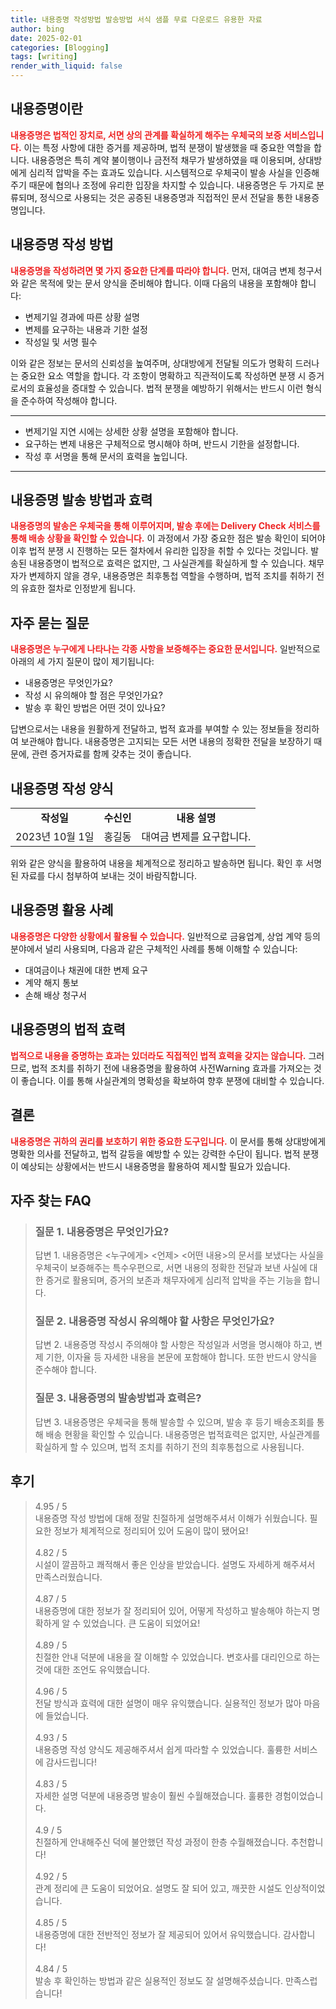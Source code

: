 ```yaml
---
title: 내용증명 작성방법 발송방법 서식 샘플 무료 다운로드 유용한 자료
author: bing
date: 2025-02-01
categories: [Blogging]
tags: [writing]
render_with_liquid: false
---
```



<h2 id='내용증명이란'>내용증명이란</h2>

<p><b><span style="color: #ee2323;">내용증명은 법적인 장치로, 서면 상의 관계를 확실하게 해주는 우체국의 보증 서비스입니다.</span></b> 이는 특정 사항에 대한 증거를 제공하며, 법적 분쟁이 발생했을 때 중요한 역할을 합니다. 내용증명은 특히 계약 불이행이나 금전적 채무가 발생하였을 때 이용되며, 상대방에게 심리적 압박을 주는 효과도 있습니다. 시스템적으로 우체국이 발송 사실을 인증해 주기 때문에 협의나 조정에 유리한 입장을 차지할 수 있습니다. 내용증명은 두 가지로 분류되며, 정식으로 사용되는 것은 공증된 내용증명과 직접적인 문서 전달을 통한 내용증명입니다.</p>

<h2 id='내용증명 작성 방법'>내용증명 작성 방법</h2>

<p><b><span style="color: #ee2323;">내용증명을 작성하려면 몇 가지 중요한 단계를 따라야 합니다.</span></b> 먼저, 대여금 변제 청구서와 같은 목적에 맞는 문서 양식을 준비해야 합니다. 이때 다음의 내용을 포함해야 합니다:</p>

<ul>
    <li>변제기일 경과에 따른 상황 설명</li>
    <li>변제를 요구하는 내용과 기한 설정</li>
    <li>작성일 및 서명 필수</li>
</ul>

<p>이와 같은 정보는 문서의 신뢰성을 높여주며, 상대방에게 전달될 의도가 명확히 드러나는 중요한 요소 역할을 합니다. 각 조항이 명확하고 직관적이도록 작성하면 분쟁 시 증거로서의 효율성을 증대할 수 있습니다. 법적 분쟁을 예방하기 위해서는 반드시 이런 형식을 준수하여 작성해야 합니다.</p>

<hr />

<ul>
    <li>변제기일 지연 시에는 상세한 상황 설명을 포함해야 합니다.</li>
    <li>요구하는 변제 내용은 구체적으로 명시해야 하며, 반드시 기한을 설정합니다.</li>
    <li>작성 후 서명을 통해 문서의 효력을 높입니다.</li>
</ul>

<hr />

<h2 id='내용증명 발송 방법과 효력'>내용증명 발송 방법과 효력</h2>

<p><b><span style="color: #ee2323;">내용증명의 발송은 우체국을 통해 이루어지며, 발송 후에는 Delivery Check 서비스를 통해 배송 상황을 확인할 수 있습니다.</span></b> 이 과정에서 가장 중요한 점은 발송 확인이 되어야 이후 법적 분쟁 시 진행하는 모든 절차에서 유리한 입장을 취할 수 있다는 것입니다. 발송된 내용증명이 법적으로 효력은 없지만, 그 사실관계를 확실하게 할 수 있습니다. 채무자가 변제하지 않을 경우, 내용증명은 최후통첩 역할을 수행하며, 법적 조치를 취하기 전의 유효한 절차로 인정받게 됩니다.</p>

<h2 id='자주 묻는 질문'>자주 묻는 질문</h2>

<p><b><span style="color: #ee2323;">내용증명은 누구에게 나타나는 각종 사항을 보증해주는 중요한 문서입니다.</span></b> 일반적으로 아래의 세 가지 질문이 많이 제기됩니다:</p>

<ul>
    <li>내용증명은 무엇인가요?</li>
    <li>작성 시 유의해야 할 점은 무엇인가요?</li>
    <li>발송 후 확인 방법은 어떤 것이 있나요?</li>
</ul>

<p>답변으로서는 내용을 원활하게 전달하고, 법적 효과를 부여할 수 있는 정보들을 정리하여 보관해야 합니다. 내용증명은 고지되는 모든 서면 내용의 정확한 전달을 보장하기 때문에, 관련 증거자료를 함께 갖추는 것이 좋습니다.</p>

<h2 id='내용증명 작성 양식'>내용증명 작성 양식</h2>

<table>
    <tr>
        <td style="text-align: center; height: 17px;"><b>작성일</b></td>
        <td style="text-align: center; height: 17px;"><b>수신인</b></td>
        <td style="text-align: center; height: 17px;"><b>내용 설명</b></td>
    </tr>
    <tr>
        <td style="text-align: center; height: 17px;">2023년 10월 1일</td>
        <td style="text-align: center; height: 17px;">홍길동</td>
        <td style="text-align: center; height: 17px;">대여금 변제를 요구합니다.</td>
    </tr>
</table>

<p>위와 같은 양식을 활용하여 내용을 체계적으로 정리하고 발송하면 됩니다. 확인 후 서명된 자료를 다시 첨부하여 보내는 것이 바람직합니다.</p>

<h2 id='내용증명 활용 사례'>내용증명 활용 사례</h2>

<p><b><span style="color: #ee2323;">내용증명은 다양한 상황에서 활용될 수 있습니다.</span></b> 일반적으로 금융업계, 상업 계약 등의 분야에서 널리 사용되며, 다음과 같은 구체적인 사례를 통해 이해할 수 있습니다:</p>

<ul>
    <li>대여금이나 채권에 대한 변제 요구</li>
    <li>계약 해지 통보</li>
    <li>손해 배상 청구서</li>
</ul>

<h2 id='내용증명의 법적 효력'>내용증명의 법적 효력</h2>

<p><b><span style="color: #ee2323;">법적으로 내용을 증명하는 효과는 있더라도 직접적인 법적 효력을 갖지는 않습니다.</span></b> 그러므로, 법적 조치를 취하기 전에 내용증명을 활용하여 사전Warning 효과를 가져오는 것이 좋습니다. 이를 통해 사실관계의 명확성을 확보하여 향후 분쟁에 대비할 수 있습니다.</p>

<h2 id='결론'>결론</h2>

<p><b><span style="color: #ee2323;">내용증명은 귀하의 권리를 보호하기 위한 중요한 도구입니다.</span></b> 이 문서를 통해 상대방에게 명확한 의사를 전달하고, 법적 갈등을 예방할 수 있는 강력한 수단이 됩니다. 법적 분쟁이 예상되는 상황에서는 반드시 내용증명을 활용하여 제시할 필요가 있습니다.</p>


<h2 id='자주_찾는_FAQ'>자주 찾는 FAQ</h2>
<div itemscope="" itemtype="https://schema.org/FAQPage"> 
<blockquote> 
<div itemscope="" itemprop="mainEntity" itemtype="https://schema.org/Question"> 
<h3 itemprop="name">질문 1. 내용증명은 무엇인가요?</h3> 
<div itemscope="" itemprop="acceptedAnswer" itemtype="https://schema.org/Answer"> 
<span itemprop="text"> 
<p>답변 1. 내용증명은 <누구에게> <언제> <어떤 내용>의 문서를 보냈다는 사실을 우체국이 보증해주는 특수우편으로, 서면 내용의 정확한 전달과 보낸 사실에 대한 증거로 활용되며, 증거의 보존과 채무자에게 심리적 압박을 주는 기능을 합니다.</p> 
</span> 
</div> 
</div> 
<div itemscope="" itemprop="mainEntity" itemtype="https://schema.org/Question"> 
<h3 itemprop="name">질문 2. 내용증명 작성시 유의해야 할 사항은 무엇인가요?</h3> 
<div itemscope="" itemprop="acceptedAnswer" itemtype="https://schema.org/Answer"> 
<span itemprop="text"> 
<p>답변 2. 내용증명 작성시 주의해야 할 사항은 작성일과 서명을 명시해야 하고, 변제 기한, 이자율 등 자세한 내용을 본문에 포함해야 합니다. 또한 반드시 양식을 준수해야 합니다.</p> 
</span> 
</div> 
</div> 
<div itemscope="" itemprop="mainEntity" itemtype="https://schema.org/Question"> 
<h3 itemprop="name">질문 3. 내용증명의 발송방법과 효력은?</h3> 
<div itemscope="" itemprop="acceptedAnswer" itemtype="https://schema.org/Answer"> 
<span itemprop="text"> 
<p>답변 3. 내용증명은 우체국을 통해 발송할 수 있으며, 발송 후 등기 배송조회를 통해 배송 현황을 확인할 수 있습니다. 내용증명은 법적효력은 없지만, 사실관계를 확실하게 할 수 있으며, 법적 조치를 취하기 전의 최후통첩으로 사용됩니다.</p> 
</span> 
</div> 
</div> 
</blockquote> 
</div>
<h2 id='후기'>후기</h2>
<div itemscope itemtype="https://schema.org/Product">
  <blockquote>
  <div itemprop="review" itemscope itemtype="https://schema.org/Review">
      <div itemprop="reviewRating" itemscope itemtype="https://schema.org/Rating"> <span itemprop="ratingValue">4.95</span> / <span itemprop="bestRating">5</span> </div>
      <span itemprop="reviewBody">내용증명 작성 방법에 대해 정말 친절하게 설명해주셔서 이해가 쉬웠습니다. 필요한 정보가 체계적으로 정리되어 있어 도움이 많이 됐어요!</span>
  </div>
  <br>
  <div itemprop="review" itemscope itemtype="https://schema.org/Review">
      <div itemprop="reviewRating" itemscope itemtype="https://schema.org/Rating"> <span itemprop="ratingValue">4.82</span> / <span itemprop="bestRating">5</span> </div>
      <span itemprop="reviewBody">시설이 깔끔하고 쾌적해서 좋은 인상을 받았습니다. 설명도 자세하게 해주셔서 만족스러웠습니다.</span>
  </div>
  <br>
  <div itemprop="review" itemscope itemtype="https://schema.org/Review">
      <div itemprop="reviewRating" itemscope itemtype="https://schema.org/Rating"> <span itemprop="ratingValue">4.87</span> / <span itemprop="bestRating">5</span> </div>
      <span itemprop="reviewBody">내용증명에 대한 정보가 잘 정리되어 있어, 어떻게 작성하고 발송해야 하는지 명확하게 알 수 있었습니다. 큰 도움이 되었어요!</span>
  </div>
  <br>
  <div itemprop="review" itemscope itemtype="https://schema.org/Review">
      <div itemprop="reviewRating" itemscope itemtype="https://schema.org/Rating"> <span itemprop="ratingValue">4.89</span> / <span itemprop="bestRating">5</span> </div>
      <span itemprop="reviewBody">친절한 안내 덕분에 내용을 잘 이해할 수 있었습니다. 변호사를 대리인으로 하는 것에 대한 조언도 유익했습니다.</span>
  </div>
  <br>
  <div itemprop="review" itemscope itemtype="https://schema.org/Review">
      <div itemprop="reviewRating" itemscope itemtype="https://schema.org/Rating"> <span itemprop="ratingValue">4.96</span> / <span itemprop="bestRating">5</span> </div>
      <span itemprop="reviewBody">전달 방식과 효력에 대한 설명이 매우 유익했습니다. 실용적인 정보가 많아 마음에 들었습니다.</span>
  </div>
  <br>
  <div itemprop="review" itemscope itemtype="https://schema.org/Review">
      <div itemprop="reviewRating" itemscope itemtype="https://schema.org/Rating"> <span itemprop="ratingValue">4.93</span> / <span itemprop="bestRating">5</span> </div>
      <span itemprop="reviewBody">내용증명 작성 양식도 제공해주셔서 쉽게 따라할 수 있었습니다. 훌륭한 서비스에 감사드립니다!</span>
  </div>
  <br>
  <div itemprop="review" itemscope itemtype="https://schema.org/Review">
      <div itemprop="reviewRating" itemscope itemtype="https://schema.org/Rating"> <span itemprop="ratingValue">4.83</span> / <span itemprop="bestRating">5</span> </div>
      <span itemprop="reviewBody">자세한 설명 덕분에 내용증명 발송이 훨씬 수월해졌습니다. 훌륭한 경험이었습니다.</span>
  </div>
  <br>
  <div itemprop="review" itemscope itemtype="https://schema.org/Review">
      <div itemprop="reviewRating" itemscope itemtype="https://schema.org/Rating"> <span itemprop="ratingValue">4.9</span> / <span itemprop="bestRating">5</span> </div>
      <span itemprop="reviewBody">친절하게 안내해주신 덕에 불안했던 작성 과정이 한층 수월해졌습니다. 추천합니다!</span>
  </div>
  <br>
  <div itemprop="review" itemscope itemtype="https://schema.org/Review">
      <div itemprop="reviewRating" itemscope itemtype="https://schema.org/Rating"> <span itemprop="ratingValue">4.92</span> / <span itemprop="bestRating">5</span> </div>
      <span itemprop="reviewBody">관계 정리에 큰 도움이 되었어요. 설명도 잘 되어 있고, 깨끗한 시설도 인상적이었습니다.</span>
  </div>
  <br>
  <div itemprop="review" itemscope itemtype="https://schema.org/Review">
      <div itemprop="reviewRating" itemscope itemtype="https://schema.org/Rating"> <span itemprop="ratingValue">4.85</span> / <span itemprop="bestRating">5</span> </div>
      <span itemprop="reviewBody">내용증명에 대한 전반적인 정보가 잘 제공되어 있어서 유익했습니다. 감사합니다!</span>
  </div>
  <br>
  <div itemprop="review" itemscope itemtype="https://schema.org/Review">
      <div itemprop="reviewRating" itemscope itemtype="https://schema.org/Rating"> <span itemprop="ratingValue">4.84</span> / <span itemprop="bestRating">5</span> </div>
      <span itemprop="reviewBody">발송 후 확인하는 방법과 같은 실용적인 정보도 잘 설명해주셨습니다. 만족스럽습니다!</span>
  </div>
  </blockquote>
</div>
